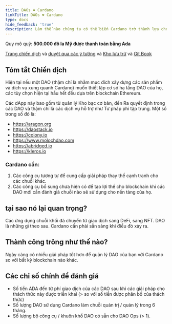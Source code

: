 ```yaml
---
title: DAOs ❤ Cardano
linkTitle: DAOs ❤ Cardano
type: docs
hide_feedback: 'true'
description: Làm thế nào chúng ta có thể biến Cardano trở thành lựa chọn hàng đầu cho các DAO tự quản lý?
---
```


Quy mô quỹ: **500.000 đô la Mỹ được thanh toán bằng Ada**

[Trang chiến dịch](https://cardano.ideascale.com/a/campaign-home/26237) và [duyệt qua các ý tưởng](https://cardano.ideascale.com/a/ideas/top/campaign-filter/byids/campaigns/26237/stage/unspecified) và [Kho lưu trữ](https://github.com/Catalyst-Challenges/F7-DAOs-Love-Cardano) và [Git Book](https://quality-assurance-dao.gitbook.io/catalyst-fund-7-challenges/fund-7/daos-love-cardano)

## Tóm tắt Chiến dịch

Hiện tại nếu một DAO (thậm chí là nhằm mục đích xây dựng các sản phẩm và dịch vụ xung quanh Cardano) muốn thiết lập cơ sở hạ tầng DAO của họ, các tùy chọn hiện tại hầu hết đều dựa trên blockchain Ethereum.

Các dApp này bao gồm từ quản lý Kho bạc cơ bản, đến Ra quyết định trong các DAO và thậm chí là các dịch vụ hỗ trợ như Tư pháp phi tập trung. Một số trong số đó là:

- https://aragon.org
- https://daostack.io
- https://colony.io
- https://www.molochdao.com
- https://abridged.io
- https://kleros.io

### Cardano cần:

1. Các công cụ tương tự để cung cấp giải pháp thay thế cạnh tranh cho các chuỗi khác.
2. Các công cụ bổ sung chưa hiện có để tạo lợi thế cho blockchain khi các DAO mới cần đánh giá chuỗi nào sẽ sử dụng cho nền tảng của họ.

## tại sao nó lại quan trọng?

Các ứng dụng chuỗi khối đã chuyển từ giao dịch sang DeFi, sang NFT. DAO là những gì theo sau. Cardano cần phải sẵn sàng khi điều đó xảy ra.

## Thành công trông như thế nào?

Ngày càng có nhiều giải pháp tốt hơn để quản lý DAO của bạn với Cardano so với bất kỳ blockchain nào khác.

## Các chỉ số chính để đánh giá

- Số tiền ADA đến từ phí giao dịch của các DAO sau khi các giải pháp cho thách thức này được triển khai (&gt; so với số tiền được phân bổ của thách thức)
- Số lượng DAO sử dụng Cardano làm chuỗi quản trị / quản lý trong 6 tháng.
- Số lượng bộ công cụ / khuôn khổ DAO có sẵn cho DAO Ops (&gt; 1).
